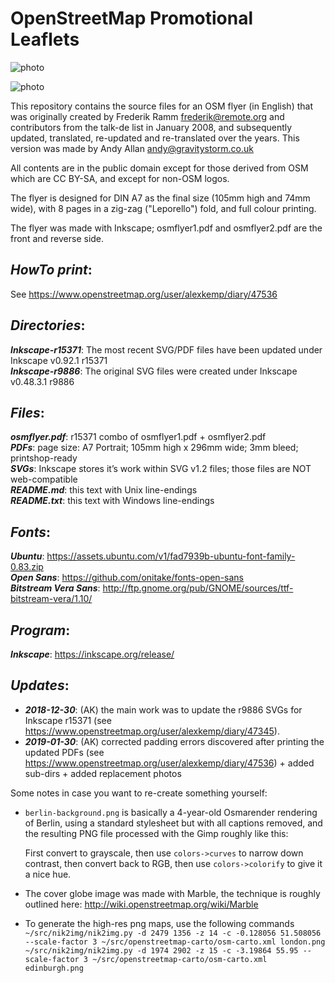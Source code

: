 # OpenStreetMap Promotional Leaflets

![photo](https://raw.github.com/alexkemp9/openstreetmap-promotional-leaflets/master/leaflets.jpg)

![photo](https://raw.github.com/alexkemp9/openstreetmap-promotional-leaflets/master/leaflets2.jpg)

This repository contains the source files for an OSM flyer (in English) that was
originally created by Frederik Ramm <frederik@remote.org> and
contributors from the talk-de list in January 2008, and subsequently
updated, translated, re-updated and re-translated over the
years. This version was made by Andy Allan <andy@gravitystorm.co.uk>

All contents are in the public domain except for those derived from OSM
which are CC BY-SA, and except for non-OSM logos.

The flyer is designed for DIN A7 as the final size (105mm high and
74mm wide), with 8 pages in a zig-zag ("Leporello") fold, and full
colour printing. 

The flyer was made with Inkscape; osmflyer1.pdf and osmflyer2.pdf
are the front and reverse side.

## *HowTo print*:

See https://www.openstreetmap.org/user/alexkemp/diary/47536

## *Directories*:

***Inkscape-r15371***: The most recent SVG/PDF files have been updated under Inkscape v0.92.1 r15371    
***Inkscape-r9886***: The original SVG files were created under Inkscape v0.48.3.1 r9886     

## *Files*:

***osmflyer.pdf***: r15371 combo of osmflyer1.pdf + osmflyer2.pdf    
***PDFs***: page size: A7 Portrait; 105mm high x 296mm wide; 3mm bleed; printshop-ready    
***SVGs***: Inkscape stores it’s work within SVG v1.2 files; those files are NOT web-compatible    
***README.md***:  this text with Unix line-endings    
***README.txt***: this text with Windows line-endings

## *Fonts*:

***Ubuntu***: https://assets.ubuntu.com/v1/fad7939b-ubuntu-font-family-0.83.zip    
***Open Sans***: https://github.com/onitake/fonts-open-sans    
***Bitstream Vera Sans***: http://ftp.gnome.org/pub/GNOME/sources/ttf-bitstream-vera/1.10/

## *Program*:

***Inkscape***: https://inkscape.org/release/

## *Updates*:

- ***2018-12-30***: (AK) the main work was to update the r9886 SVGs for Inkscape r15371
(see https://www.openstreetmap.org/user/alexkemp/diary/47345).
- ***2019-01-30***: (AK) corrected padding errors discovered after printing the updated PDFs
(see https://www.openstreetmap.org/user/alexkemp/diary/47536) + added sub-dirs + added replacement photos

Some notes in case you want to re-create something yourself:

* `berlin-background.png` is basically a 4-year-old Osmarender rendering
of Berlin, using a standard stylesheet but with all captions removed,
and the resulting PNG file processed with the Gimp roughly like this:

  First convert to grayscale, then use `colors->curves` to narrow down
contrast, then convert back to RGB, then use `colors->colorify` to give
it a nice hue.

* The cover globe image was made with Marble, the technique is roughly
outlined here: http://wiki.openstreetmap.org/wiki/Marble

* To generate the high-res png maps, use the following commands
`~/src/nik2img/nik2img.py -d 2479 1356 -z 14 -c -0.128056 51.508056 --scale-factor 3 ~/src/openstreetmap-carto/osm-carto.xml london.png`
`~/src/nik2img/nik2img.py -d 1974 2902 -z 15 -c -3.19864 55.95 --scale-factor 3 ~/src/openstreetmap-carto/osm-carto.xml edinburgh.png`